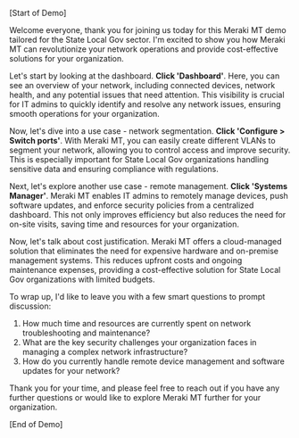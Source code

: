[Start of Demo]

Welcome everyone, thank you for joining us today for this Meraki MT demo tailored for the State Local Gov sector. I'm excited to show you how Meraki MT can revolutionize your network operations and provide cost-effective solutions for your organization.

Let's start by looking at the dashboard. **Click 'Dashboard'**. Here, you can see an overview of your network, including connected devices, network health, and any potential issues that need attention. This visibility is crucial for IT admins to quickly identify and resolve any network issues, ensuring smooth operations for your organization.

Now, let's dive into a use case - network segmentation. **Click 'Configure > Switch ports'**. With Meraki MT, you can easily create different VLANs to segment your network, allowing you to control access and improve security. This is especially important for State Local Gov organizations handling sensitive data and ensuring compliance with regulations.

Next, let's explore another use case - remote management. **Click 'Systems Manager'**. Meraki MT enables IT admins to remotely manage devices, push software updates, and enforce security policies from a centralized dashboard. This not only improves efficiency but also reduces the need for on-site visits, saving time and resources for your organization.

Now, let's talk about cost justification. Meraki MT offers a cloud-managed solution that eliminates the need for expensive hardware and on-premise management systems. This reduces upfront costs and ongoing maintenance expenses, providing a cost-effective solution for State Local Gov organizations with limited budgets.

To wrap up, I'd like to leave you with a few smart questions to prompt discussion:

1. How much time and resources are currently spent on network troubleshooting and maintenance?
2. What are the key security challenges your organization faces in managing a complex network infrastructure?
3. How do you currently handle remote device management and software updates for your network?

Thank you for your time, and please feel free to reach out if you have any further questions or would like to explore Meraki MT further for your organization.

[End of Demo]